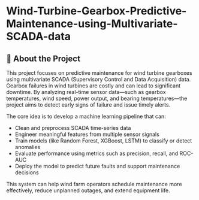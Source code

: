 # Wind-Turbine-Gearbox-Predictive-Maintenance-using-Multivariate-SCADA-data

## 🚀 About the Project

This project focuses on predictive maintenance for wind turbine gearboxes using multivariate SCADA (Supervisory Control and Data Acquisition) data. Gearbox failures in wind turbines are costly and can lead to significant downtime. By analyzing real-time sensor data—such as gearbox temperatures, wind speed, power output, and bearing temperatures—the project aims to detect early signs of failure and issue timely alerts.

The core idea is to develop a machine learning pipeline that can:
- Clean and preprocess SCADA time-series data
- Engineer meaningful features from multiple sensor signals
- Train models (like Random Forest, XGBoost, LSTM) to classify or detect anomalies
- Evaluate performance using metrics such as precision, recall, and ROC-AUC
- Deploy the model to predict future faults and support maintenance decisions

This system can help wind farm operators schedule maintenance more effectively, reduce unplanned outages, and extend equipment life.
